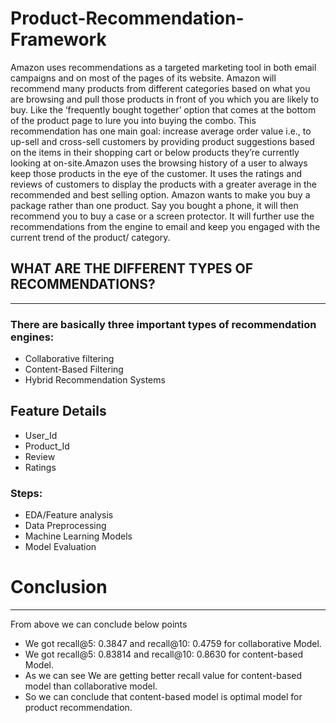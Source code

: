 # Product-Recommendation-Framework
Amazon uses recommendations as a targeted marketing tool in both email campaigns and on most of the pages of its website. Amazon will recommend many products from different categories based on what you are browsing and pull those products in front of you which you are likely to buy. Like the ‘frequently bought together’ option that comes at the bottom of the product page to lure you into buying the combo. This recommendation has one main goal: increase average order value i.e., to up-sell and cross-sell customers by providing product suggestions based on the items in their shopping cart or below products they’re currently looking at on-site.Amazon uses the browsing history of a user to always keep those products in the eye of the customer. It uses the ratings and reviews of customers to display the products with a greater average in the recommended and best selling option. Amazon wants to make you buy a package rather than one product. Say you bought a phone, it will then recommend you to buy a case or a screen protector. It will further use the recommendations from the engine to email and keep you engaged with the current trend of the product/ category.

## **WHAT ARE THE DIFFERENT TYPES OF RECOMMENDATIONS?**
---
### There are basically three important types of recommendation engines:
* Collaborative filtering
* Content-Based Filtering
* Hybrid Recommendation Systems

## **Feature Details**
* User_Id
* Product_Id 
* Review
* Ratings

### Steps:
* EDA/Feature analysis
* Data Preprocessing
* Machine Learning Models
* Model Evaluation

# **Conclusion**
---
From above we can conclude below points
* We got recall@5: 0.3847 and recall@10: 0.4759 for collaborative Model.
* We got recall@5: 0.83814 and recall@10: 0.8630 for content-based Model.
* As we can see We are getting better recall value for content-based model than collaborative model.
* So we can conclude that content-based model is optimal model for product recommendation.

